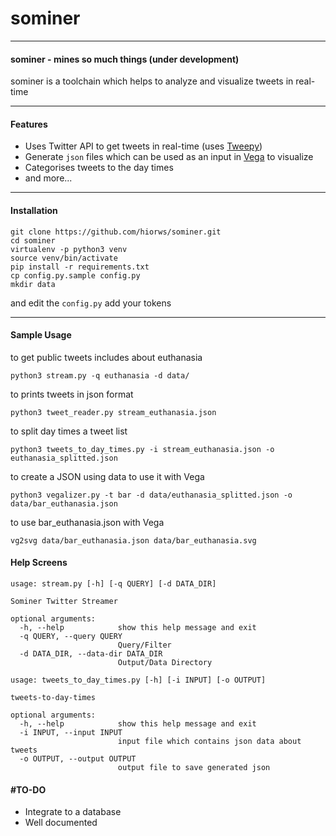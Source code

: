 # sominer

----
#### sominer - mines so much things (under development)
sominer is a toolchain which helps to analyze and visualize tweets in real-time

---
#### Features

* Uses Twitter API to get tweets in real-time (uses [Tweepy](https://github.com/tweepy/tweepy "Tweepy Github"))
* Generate `json` files which can be used as an input in [Vega](https://github.com/vega/vega "Vega Github") to visualize
* Categorises tweets to the day times
* and more...

----

#### Installation

```
git clone https://github.com/hiorws/sominer.git
cd sominer
virtualenv -p python3 venv
source venv/bin/activate
pip install -r requirements.txt
cp config.py.sample config.py
mkdir data
```
and edit the `config.py` add your tokens

----
#### Sample Usage

to get public tweets includes about euthanasia

```
python3 stream.py -q euthanasia -d data/
```

to prints tweets in json format

```
python3 tweet_reader.py stream_euthanasia.json

```

to split day times a tweet list

```
python3 tweets_to_day_times.py -i stream_euthanasia.json -o euthanasia_splitted.json
```

to create a JSON using data to use it with Vega

```
python3 vegalizer.py -t bar -d data/euthanasia_splitted.json -o data/bar_euthanasia.json

```

to use bar_euthanasia.json with Vega

```
vg2svg data/bar_euthanasia.json data/bar_euthanasia.svg

```

#### Help Screens
```
usage: stream.py [-h] [-q QUERY] [-d DATA_DIR]

Sominer Twitter Streamer

optional arguments:
  -h, --help            show this help message and exit
  -q QUERY, --query QUERY
                        Query/Filter
  -d DATA_DIR, --data-dir DATA_DIR
                        Output/Data Directory
```

```
usage: tweets_to_day_times.py [-h] [-i INPUT] [-o OUTPUT]

tweets-to-day-times

optional arguments:
  -h, --help            show this help message and exit
  -i INPUT, --input INPUT
                        input file which contains json data about tweets
  -o OUTPUT, --output OUTPUT
                        output file to save generated json
```


#### #TO-DO
- Integrate to a database
- Well documented




